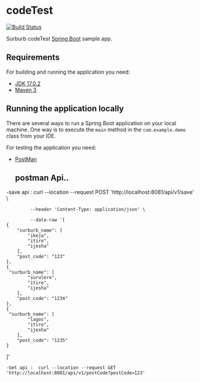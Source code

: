 # codeTest
[![Build Status](https://travis-ci.org/codecentric/springboot-sample-app.svg?branch=master)](https://travis-ci.org/codecentric/springboot-sample-app)

Surburb codeTest [Spring Boot](http://projects.spring.io/spring-boot/)  sample app.

## Requirements

For building and running the application you need:

- [JDK 17.0.2](http://www.oracle.com/technetwork/java/javase/downloads/jdk8-downloads-2133151.html)
- [Maven 3](https://maven.apache.org)

## Running the application locally

There are several ways to run a Spring Boot application on your local machine. One way is to execute the `main` method in the `com.example.demo` class from your IDE.

For testing the application you need:


- [PostMan](http://www.postman.com)

  ## postman Api..
  
 -save api : curl --location --request POST 'http://localhost:8081/api/v1/save' \
 
             --header 'Content-Type: application/json' \
             
             --data-raw '[
    {
        "surburb_name": [
            "ikeja",
            "itire",
            "ijesha"
        ],
        "post_code": "123"
    },
    {
     "surburb_name": [
            "surulere",
            "itire",
            "ijesha"
        ],
        "post_code": "1234"
    },
    {
     "surburb_name": [
            "lagos",
            "itire",
            "ijesha"
        ],
        "post_code": "1235"
    }
]'

    -Get api :  curl --location --request GET 'http://localhost:8081/api/v1/postCode?postCode=123'

